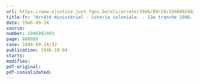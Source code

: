```yaml
---
url: https://www.ejustice.just.fgov.be/eli/arrete/1946/09/24/1946092403/justel
title-fr: "Arrêté ministériel - Loterie coloniale. - 13e tranche 1946. - Modalités d'émission"
date: 1946-09-24
source:
number: 1946092403
page: 888888
case: 1946-09-24/32
publication: 1946-10-04
starts:
modifies:
pdf-original:
pdf-consolidated:
---
```


